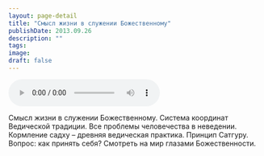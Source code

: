 ```yaml
---
layout: page-detail
title: "Смысл жизни в служении Божественному"
publishDate: 2013.09.26
description: ""
tags:
image:
draft: false
---
```


<audio title="2013.09.26 - Смысл жизни в служении Божественному.mp3" src="/upload/iblock/cb6/cb621d0ffe7c812ec4233cb740c860d3.mp3" controls=""></audio>

 Смысл жизни в служении Божественному. Система координат Ведической традиции. Все проблемы человечества в неведении. Кормление садху – древняя ведическая практика. Принцип Сатгуру. Вопрос: как принять себя? Смотреть на мир глазами Божественности. 

  
